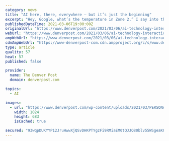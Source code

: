 ```yaml
---
category: news
title: "AI here, there, everywhere — but it’s just the beginning"
excerpt: "Hey, Google, what’s the temperature in Zone 2,” I say into the darkness. A disembodied voice responds: “The temperature in Zone 2 is 52 degrees.” “Set the heat to 68,” I say, and then I ask the"
publishedDateTime: 2021-03-06T19:00:00Z
originalUrl: "https://www.denverpost.com/2021/03/06/ai-technology-interactions/"
webUrl: "https://www.denverpost.com/2021/03/06/ai-technology-interactions/"
ampWebUrl: "https://www.denverpost.com/2021/03/06/ai-technology-interactions/amp/"
cdnAmpWebUrl: "https://www-denverpost-com.cdn.ampproject.org/c/s/www.denverpost.com/2021/03/06/ai-technology-interactions/amp/"
type: article
quality: 57
heat: 57
published: false

provider:
  name: The Denver Post
  domain: denverpost.com

topics:
  - AI

images:
  - url: "https://www.denverpost.com/wp-content/uploads/2021/03/PERSONALIZED-AI-0.jpg?w=1024&h=683"
    width: 1024
    height: 683
    isCached: true

secured: "93wqpDUKYYP12JruHwwXjQSvDHKPTYgzFi9RMiaEM0tQJJQ80blv55WSgeaK8C6N06GybDfhRzoldfBtFEE/knmGKAk8aHppwsR9EMc9z9bXwmYTZwCqF5yGN6/8CIRKDsBeDqbOP9iFfaTAi3G1fx4G1sYcA6GF9iLXCOcNN4vMgHXxzGPugzJd7tSrUz6NfqN5T/n2t+Fw/rxd3KFcjiI8Z6/UCXMOgZ+Q97BbhSEpUylzcPe9G4XbpjgOXUy4jOx5akNUOipSYNy/ZVmlSZH2VOekrbDI0urUO+f1nE706/3Agg0Um/WO1uJTm9PfWKzWwW7jijjE/m96RjAwWhanVRt5H3LB+3E+BaKgXmQ=;WnrFr2gSEHLpSlcQHWyz5A=="
---
```


